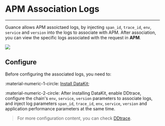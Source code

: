 # APM Association Logs
---

Guance allows APM assoictaed logs, by injecting `span_id`, `trace_id`, `env`, `service` and `version` into the logs to associate with APM. After association, you can view the specific logs associated with the request in **APM**.

![](../../img/13.apm_log.png)

## Configure 

Before configuring the associated logs, you need to:

:material-numeric-1-circle: [Install DataKit](https://www.notion.so/datakit/datakit-install.md);

:material-numeric-2-circle: After installing DataKit, enable DDtrace, configure the chain's `env`, `service`, `version` parameters to associate logs, and inject log parameters `span_id`, `trace_id`, `env`, `service`, `version` and application performance parameters at the same time.

> For more configuration content, you can check [DDtrace](../../../integrations/ddtrace.md).

